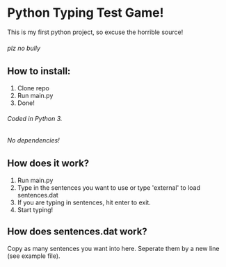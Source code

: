 # Python Typing Test Game!
This is my first python project, so excuse the horrible source!

###### plz no bully

## How to install:
1. Clone repo
2. Run main.py
3. Done!

###### Coded in Python 3.

###### No dependencies!

## How does it work?
1. Run main.py
2. Type in the sentences you want to use or type 'external' to load sentences.dat
3. If you are typing in sentences, hit enter to exit.
4. Start typing!

## How does sentences.dat work?
Copy as many sentences you want into here. Seperate them by a new line (see example file).
